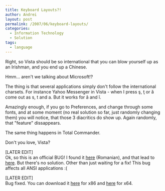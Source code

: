 ```yaml
---
title: Keyboard Layouts?!
author: Andrei
layout: post
permalink: /2007/06/keyboard-layouts/
categories:
  - Information Technology
  - Solution
tags:
  - language
---
```

Right, so Vista should be so international that you can blow yourself up as an Irishman, and you end up a Chinese.

Hmm… aren't we talking about Microsoft!?

The thing is that several applications simply don't follow the international charsets. For instance Yahoo Messenger in Vista - when I press ş, ţ or ă come out as s, t and a. But it works for â and î.

Amazingly enough, if you go to Preferences, and change through some fonts, and at some moment (no real solution so far, just randomly changing them) you will notice, that those 3 diacritics do show up. Again randomly, that "feature" dissappears.

The same thing happens in Total Commander.

Don't you love, Vista?

[LATER EDIT]  
Ok, so this is an official BUG! I found it [here][1] (Romanian), and that lead to [here][2]. But there's no solution. Other than just waiting for a fix! This bug affects all ANSI applications :(

[LATER EDIT]  
Bug fixed. You can download it [here][3] for x86 and [here][4] for x64.

 [1]: http://www.secarica.ro/html/info_winvista.html
 [2]: http://blogs.msdn.com/shawnste/archive/2007/03/19/some-keyboards-fail-with-ansi-applications-on-windows-vista-rtm.aspx
 [3]: http://thehotfixshare.net/board/index.php?automodule=downloads&showfile=2640
 [4]: http://thehotfixshare.net/board/index.php?automodule=downloads&showfile=2753